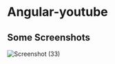 # Angular-youtube
## Some Screenshots

![Screenshot (33)](https://user-images.githubusercontent.com/108265519/224013850-5ec79346-6593-4271-a6f3-eda56d5bc0e6.png)

